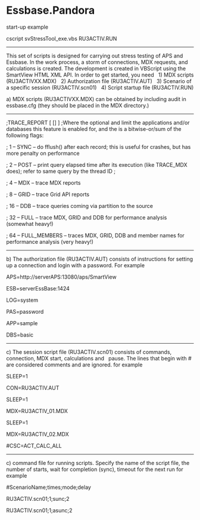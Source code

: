 # Essbase.Pandora 
 

start-up example

 cscript svStressTool_exe.vbs RU3ACTIV.RUN

 ------------------
This set of scripts is designed for carrying out stress testing of APS and Essbase. In the work process, a storm of connections, MDX requests, and calculations is created. The development is created in VBScript using the SmartView HTML XML API.
In order to get started, you need
  1) MDX scripts (RU3ACTIVХХ.MDX)
  2) Authorization file (RU3ACTIV.AUT)
  3) Scenario of a specific session (RU3ACTIV.scn01)
  4) Script startup file (RU3ACTIV.RUN)
 
 
a) MDX scripts (RU3ACTIVХХ.MDX) can be obtained by including audit in essbase.cfg (they should be placed in the MDX directory.)
 
 ------------------
;TRACE_REPORT [<appname> [<dbname>] ] <number>
;Where the optional <appname> and <dbname> limit the applications and/or databases this feature is enabled for, and the <number> is a bitwise-or/sum of the following flags:
  
;    1 – SYNC – do fflush() after each record; this is useful for crashes, but has more penalty on performance

;    2 – POST – print query elapsed time after its execution (like TRACE_MDX does); refer to same query by the thread ID ;

;    4 – MDX – trace MDX reports

;    8 – GRID – trace Grid API reports

;    16 – DDB – trace queries coming via partition to the source

;    32 – FULL – trace MDX, GRID and DDB for performance analysis (somewhat heavy!)

;    64 – FULL_MEMBERS – traces MDX, GRID, DDB and member names for performance analysis (very heavy!)

  ------------------
 
b) The authorization file  (RU3ACTIV.AUT)  consists of instructions for setting up a connection and login with a password. For example

APS=http://serverAPS:13080/aps/SmartView

ESB=serverEssBase:1424

LOG=system

PAS=password

APP=sample

DBS=basic

 ------------------
c) The session script file (RU3ACTIV.scn01) consists of commands, connection, MDX start, calculations and
  pause. The lines that begin with # are considered comments and are ignored. for example
 
SLEEP=1

CON=RU3ACTIV.AUT

SLEEP=1

MDX=RU3ACTIV_01.MDX

SLEEP=1

MDX=RU3ACTIV_02.MDX

#CSC=ACT_CALC_ALL

 ------------------

c) command file for running scripts. Specify the name of the script file, the number of starts, wait for completion (sync), timeout for the next run
for example

#ScenarioName;times;mode;delay

RU3ACTIV.scn01;1;sunc;2

RU3ACTIV.scn01;1;asunc;2

  
